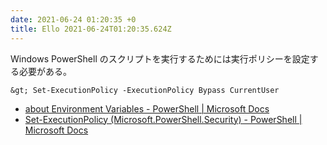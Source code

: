 ```yaml
---
date: 2021-06-24 01:20:35 +0
title: Ello 2021-06-24T01:20:35.624Z
---
```

Windows PowerShell のスクリプトを実行するためには実行ポリシーを設定する必要がある。

```
&gt; Set-ExecutionPolicy -ExecutionPolicy Bypass CurrentUser
```

- [about Environment Variables - PowerShell | Microsoft Docs](https://docs.microsoft.com/en-us/powershell/module/microsoft.powershell.core/about/about_environment_variables?view=powershell-7.1)
- [Set-ExecutionPolicy (Microsoft.PowerShell.Security) - PowerShell | Microsoft Docs](https://docs.microsoft.com/en-us/powershell/module/microsoft.powershell.security/set-executionpolicy?view=powershell-7.1)



